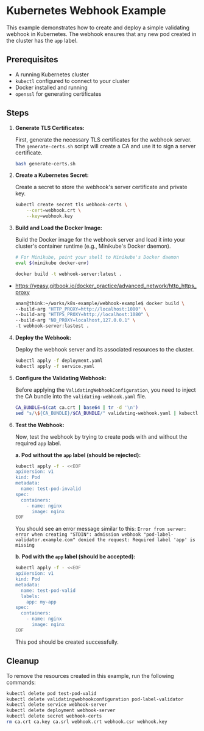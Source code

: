 # Kubernetes Webhook Example

This example demonstrates how to create and deploy a simple validating webhook in Kubernetes. The webhook ensures that
any new pod created in the cluster has the `app` label.

## Prerequisites

- A running Kubernetes cluster
- `kubectl` configured to connect to your cluster
- Docker installed and running
- `openssl` for generating certificates

## Steps

1. **Generate TLS Certificates:**

   First, generate the necessary TLS certificates for the webhook server. The `generate-certs.sh` script will create a
   CA and use it to sign a server certificate.

   ```bash
   bash generate-certs.sh
   ```

2. **Create a Kubernetes Secret:**

   Create a secret to store the webhook's server certificate and private key.

   ```bash
   kubectl create secret tls webhook-certs \
       --cert=webhook.crt \
       --key=webhook.key
   ```

3. **Build and Load the Docker Image:**

   Build the Docker image for the webhook server and load it into your cluster's container runtime (e.g., Minikube's
   Docker daemon).

   ```bash
   # For Minikube, point your shell to Minikube's Docker daemon
   eval $(minikube docker-env)

   docker build -t webhook-server:latest .
   ```

- https://yeasy.gitbook.io/docker_practice/advanced_network/http_https_proxy

  ```bash
  anan@think:~/works/k8s-example/webhook-example$ docker build \
  --build-arg "HTTP_PROXY=http://localhost:1080" \
  --build-arg "HTTPS_PROXY=http://localhost:1080" \
  --build-arg "NO_PROXY=localhost,127.0.0.1" \
  -t webhook-server:lastest .
  ```

4. **Deploy the Webhook:**

   Deploy the webhook server and its associated resources to the cluster.

   ```bash
   kubectl apply -f deployment.yaml
   kubectl apply -f service.yaml
   ```

5. **Configure the Validating Webhook:**

   Before applying the `ValidatingWebhookConfiguration`, you need to inject the CA bundle into the
   `validating-webhook.yaml` file.

   ```bash
   CA_BUNDLE=$(cat ca.crt | base64 | tr -d '\n')
   sed "s/\${CA_BUNDLE}/$CA_BUNDLE/" validating-webhook.yaml | kubectl apply -f -
   ```

6. **Test the Webhook:**

   Now, test the webhook by trying to create pods with and without the required `app` label.

   **a. Pod without the `app` label (should be rejected):**

   ```bash
   kubectl apply -f - <<EOF
   apiVersion: v1
   kind: Pod
   metadata:
     name: test-pod-invalid
   spec:
     containers:
       - name: nginx
         image: nginx
   EOF
   ```

   You should see an error message similar to this:
   `Error from server: error when creating "STDIN": admission webhook "pod-label-validator.example.com" denied the request: Required label 'app' is missing`

   **b. Pod with the `app` label (should be accepted):**

   ```bash
   kubectl apply -f - <<EOF
   apiVersion: v1
   kind: Pod
   metadata:
     name: test-pod-valid
     labels:
       app: my-app
   spec:
     containers:
       - name: nginx
         image: nginx
   EOF
   ```

   This pod should be created successfully.

## Cleanup

To remove the resources created in this example, run the following commands:

```bash
kubectl delete pod test-pod-valid
kubectl delete validatingwebhookconfiguration pod-label-validator
kubectl delete service webhook-server
kubectl delete deployment webhook-server
kubectl delete secret webhook-certs
rm ca.crt ca.key ca.srl webhook.crt webhook.csr webhook.key
